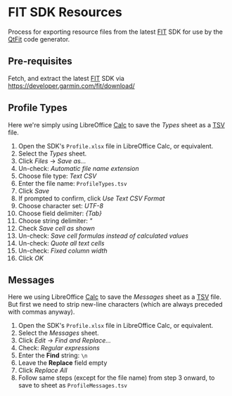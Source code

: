 # FIT SDK Resources

Process for exporting resource files from the latest [FIT] SDK for use by the [QtFit] code generator.

## Pre-requisites

Fetch, and extract the latest [FIT] SDK via https://developer.garmin.com/fit/download/

## Profile Types

Here we're simply using LibreOffice [Calc] to save the *Types* sheet as a [TSV] file.

1. Open the SDK's `Profile.xlsx` file in LibreOffice Calc, or equivalent.
2. Select the *Types* sheet.
3. Click *Files* -> *Save as...*
4. Un-check: *Automatic file name extension*
5. Choose file type: *Text CSV*
6. Enter the file name: `ProfileTypes.tsv`
7. Click *Save*
8. If prompted to confirm, click *Use Text CSV Format*
9. Choose character set: *UTF-8*
10. Choose field delimiter: *{Tab}*
11. Choose string delimiter: *"*
12. Check *Save cell as shown*
13. Un-check: *Save cell formulas instead of calculated values*
14. Un-check: *Quote all text cells*
15. Un-check: *Fixed column width*
16. Click *OK*

## Messages

Here we using LibreOffice [Calc] to save the *Messages* sheet as a [TSV] file. But first
we need to strip new-line characters (which are always preceded with commas anyway).

1. Open the SDK's `Profile.xlsx` file in LibreOffice Calc, or equivalent.
2. Select the *Messages* sheet.
3. Click *Edit* -> *Find and Replace...*
4. Check: *Regular expressions*
5. Enter the **Find** string: `\n`
6. Leave the **Replace** field empty
7. Click *Replace All*
8. Follow same steps (except for the file name) from step 3 onward, to save to sheet as `ProfileMessages.tsv`


[Calc]: https://www.libreoffice.org/discover/calc/ "LibreOffice Calc"
[FIT]: https://developer.garmin.com/fit/overview/ "Flexible and Interoperable Data Transfer"
[QtFit]: https://github.com/pcolby/qtfit "Native Qt library for Garmin FIT"
[TSV]: https://en.wikipedia.org/wiki/Tab-separated_values "Tab-separated values"